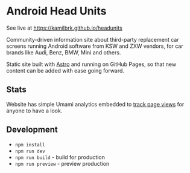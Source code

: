 # Android Head Units

See live at https://kamilbrk.github.io/headunits

Community-driven information site about third-party replacement car screens running Android software from KSW and ZXW vendors, for car brands like Audi, Benz, BMW, Mini and others.

Static site built with [Astro](https://astro.build/) and running on GitHub Pages, so that new content can be added with
ease going forward.

## Stats

Website has simple Umami analytics embedded to [track page views](https://cloud.umami.is/share/8R1nnmhhvAB4cMYj/kamilbrk.github.io) for anyone to have a look.

## Development

- `npm install`
- `npm run dev`
- `npm run build` - build for production
- `npm run preview` - preview production
